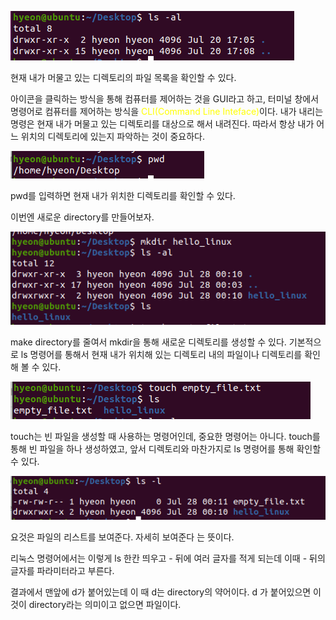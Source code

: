 
![image](./img/ls-al.png)

현재 내가 머물고 있는 디렉토리의 파일 목록을 확인할 수 있다.

아이콘을 클릭하는 방식을 통해 컴퓨터를 제어하는 것을 GUI라고 하고, 터미널 창에서 명령어로 컴퓨터를 제어하는 방식을 <span style="color: yellow">CLI(Command Line Inteface)</span>이다. 내가 내리는 명령은 현재 내가 머물고 있는 디렉토리를 대상으로 해서 내려진다. 따라서 항상 내가 어느 위치의 디렉토리에 있는지 파악하는 것이 중요하다.

![image](./img/pwd.png)

pwd를 입력하면 현재 내가 위치한 디렉토리를 확인할 수 있다. 

이번엔 새로운 directory를 만들어보자.

![image](./img/mkdir.png)

make directory를 줄여서 mkdir을 통해 새로운 디렉토리를 생성할 수 있다.
기본적으로 ls 명령어를 통해서 현재 내가 위치해 있는 디렉토리 내의 파일이나 디렉토리를 확인 해 볼 수 있다.

![image](./img/touch.png)

touch는 빈 파일을 생성할 때 사용하는 명령어인데, 중요한 명령어는 아니다. touch를 통해 빈 파일을 하나 생성하였고, 앞서 디렉토리와 마찬가지로 ls 명령어를 통해 확인할 수 있다.


![image](./img/ls-l.png)

요것은 파일의 리스트를 보여준다. 자세히 보여준다 는 뜻이다.

리눅스 명령어에서는 이렇게 ls 한칸 띄우고 - 뒤에 여러 글자를 적게 되는데 이때 - 뒤의 글자를 파라미터라고 부른다.

결과에서 맨앞에 d가 붙어있는데 이 때 d는 directory의 약어이다. d 가 붙어있으면 이것이 directory라는 의미이고 없으면 파일이다.
